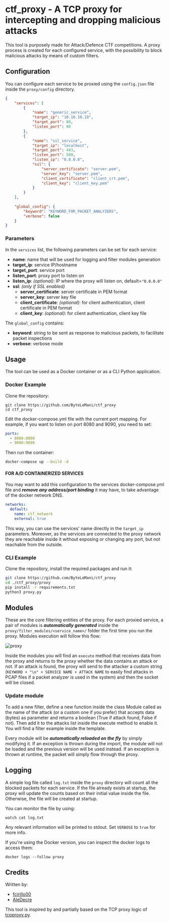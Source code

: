 # ctf_proxy - A TCP proxy for intercepting and dropping malicious attacks

This tool is purposely made for Attack/Defence CTF competitions. 
A proxy process is created for each configured service, with the possibility to block malicious attacks by means of custom filters.

## Configuration
You can configure each service to be proxied using the ```config.json``` file inside the ```proxy/config``` directory.

```json
{
    "services": [
        {
            "name": "generic_service", 
            "target_ip": "10.10.10.10", 
            "target_port": 80,
            "listen_port": 80 
        },
        {
            "name": "ssl_service",
            "target_ip": "localhost",
            "target_port": 443,
            "listen_port": 500,
            "listen_ip": "0.0.0.0",
            "ssl": {
                "server_certificate": "server.pem",
                "server_key": "server.pem",
                "client_certificate": "client_crt.pem",
                "client_key": "client_key.pem"
            }
        }
    ],
    
    "global_config": {
        "keyword": "KEYWORD_FOR_PACKET_ANALYZERS",
        "verbose": false
    }
}
```
### Parameters
In the ```services``` list, the following parameters can be set for each service:

- **name**: name that will be used for logging and filter modules generation
- **target_ip**: service IP/hostname
- **target_port**: service port
- **listen_port**: proxy port to listen on
- **listen_ip**: *(optional)*: IP where the proxy will listen on, default=```"0.0.0.0"```
- **ssl**: *(only if SSL enabled)*
  - **server_certificate**: server certificate in PEM format
  - **server_key**: server key file
  - **client_certificate**: *(optional)*: for client authentication, client certificate in PEM format
  - **client_key**: *(optional)*: for client authentication, client key file

The ```global_config``` contains:
- **keyword**: string to be sent as response to malicious packets, to facilitate packet inspections
- **verbose**: verbose mode

## Usage
The tool can be used as a Docker container or as a CLI Python application.

### Docker Example
Clone the repository:
```
git clone https://github.com/ByteLeMani/ctf_proxy
cd ctf_proxy
```
Edit the docker-compose.yml file with the current port mapping. For example, if you want to listen on port 8080 and 9090, you need to set:
```yml
ports:
  - 8080:8080
  - 9090:9090
```

Then run the container:
```bash
docker-compose up --build -d
```
#### FOR A/D CONTAINERIZED SERVICES
You may want to add this configuration to the services docker-compose.yml file and ***remove any address/port binding*** it may have, to take advantage of the docker network DNS.
```yml
networks:
  default:
    name: ctf_network
    external: true
```
This way, you can use the services' name directly in the ```target_ip``` parameters. Moreover, as the services are connected to the proxy network they are reachable inside it without exposing or changing any port, but not reachable from the outside.
### CLI Example
Clone the repository, install the required packages and run it:
```bash
git clone https://github.com/ByteLeMani/ctf_proxy
cd ./ctf_proxy/proxy
pip install -r requirements.txt
python3 proxy.py
```

## Modules
These are the core filtering entities of the proxy. For each proxied service, a pair of modules is ***automatically generated*** inside the ```proxy/filter_modules/<service_name>/``` folder the first time you run the proxy. Modules execution will follow this flow: 

![proxy](https://user-images.githubusercontent.com/93737876/222983045-c3a8237a-4b43-40e4-9dcb-302fd3642362.jpg)

Inside the modules you will find an ```execute``` method that receives data from the proxy and returns to the proxy whether the data contains an attack or not. If an attack is found, the proxy will send to the attacker a custom string (```KEYWORD + "\n" + SERVICE NAME + ATTACK NAME``` to easily find attacks in PCAP files if a packet analyzer is used in the system) and then the socket will be closed.
### Update module
To add a new filter, define a new function inside the class Module called as the name of the attack (or a custom one if you prefer) that accepts data (bytes) as parameter and returns a boolean (True if attack found, False if not). Then add it to the attacks list inside the execute method to enable it. You will find a filter example inside the template.

Every module will be ***automatically reloaded on the fly*** by simply modifying it. If an exception is thrown during the import, the module will not be loaded and the previous version will be used instead. If an exception is thrown at runtime, the packet will simply flow through the proxy.

## Logging
A simple log file called ```log.txt``` inside the ```proxy``` directory will count all the blocked packets for each service. If the file already exists at startup, the proxy will update the counts based on their initial value inside the file. Otherwise, the file will be created at startup.

You can monitor the file by using:
```
watch cat log.txt
```
Any relevant information will be printed to stdout. Set ```VERBOSE``` to ```true``` for more info.

If you're using the Docker version, you can inspect the docker logs to access them: 
```
docker logs --follow proxy
```
## Credits
Written by:
- [fcirillo00](https://github.com/fcirillo00)
- [AleDecre](https://github.com/AleDecre)

This tool is inspired by and partially based on the TCP proxy logic of [tcpproxy.py](https://github.com/ickerwx/tcpproxy/blob/master/tcpproxy.py).
